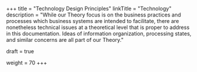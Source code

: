 +++
title = "Technology Design Principles"
linkTitle = "Technology"
description = "While our Theory focus is on the business practices and processes which business systems are intended to facilitate, there are nonetheless technical issues at a theoretical level that is proper to address in this documentation.  Ideas of information organization, processing states, and similar concerns are all part of our Theory."

draft = true

weight = 70
+++
